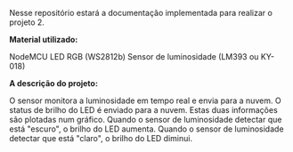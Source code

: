 Nesse repositório estará a documentação implementada para realizar o projeto 2. 

**Material utilizado:**

NodeMCU 
LED RGB (WS2812b) 
Sensor de luminosidade (LM393 ou KY-018) 


**A descrição do projeto:** 

O sensor monitora a luminosidade em tempo real e envia para a nuvem. 
O status de brilho do LED é enviado para a nuvem. 
Estas duas informações são plotadas num gráfico. 
Quando o sensor de luminosidade detectar que está "escuro", o brilho do LED aumenta. Quando o sensor de luminosidade detectar que está "claro", o brilho do LED diminui. 

